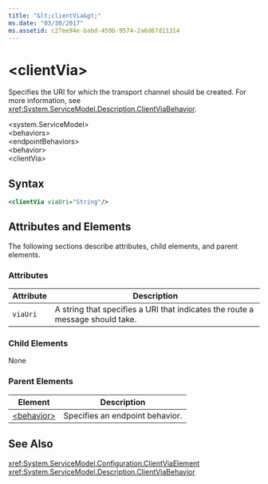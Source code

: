 ```yaml
---
title: "&lt;clientVia&gt;"
ms.date: "03/30/2017"
ms.assetid: c27ee94e-babd-459b-9574-2a6d67d11314
---
```

# &lt;clientVia&gt;
Specifies the URI for which the transport channel should be created. For more information, see <xref:System.ServiceModel.Description.ClientViaBehavior>.  

 \<system.ServiceModel>  
\<behaviors>  
\<endpointBehaviors>  
\<behavior>  
\<clientVia>  

## Syntax  

```xml  
<clientVia viaUri="String"/>  
```  

## Attributes and Elements  
 The following sections describe attributes, child elements, and parent elements.  

### Attributes  


|Attribute|Description|  
|---------------|-----------------|  
|`viaUri`|A string that specifies a URI that indicates the route a message should take.|  

### Child Elements  
 None  

### Parent Elements  


|Element|Description|  
|-------------|-----------------|  
|[\<behavior>](../../../../../docs/framework/configure-apps/file-schema/wcf/behavior-of-endpointbehaviors.md)|Specifies an endpoint behavior.|  

## See Also  
 <xref:System.ServiceModel.Configuration.ClientViaElement>  
 <xref:System.ServiceModel.Description.ClientViaBehavior>
